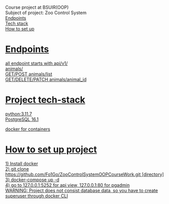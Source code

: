 Course project at BSUIR(OOP)<br />
Subject of project: Zoo Control System<br />
<a href="README.md#endpoints">Endpoints</a><br />
<a href="README.md#stack">Tech stack</a><br />
<a href="README.md#setup">How to set up<br />

<h1 id="#endpoints">Endpoints</h1>
<p>
all endpoint starts with api/v1/<br />
animals/<br />
GET/POST animals/list <br />
GET/DELETE/PATCH animals/animal_id <br />
</p>

<h1 id="#stack">Project tech-stack</h1>
<p>
python:3.11.7<br />
PostgreSQL 16.1<br />

docker for containers<br />
</p>

<h1 id="#setup">How to set up project</h1>
<p>
1) Install docker<br />
2) git clone https://github.com/Fo1Go/ZooControlSystemOOPCourseWork.git [directory]<br />
3) docker-compose up -d<br />
4) go to 127.0.0.1:5252 for api view, 127.0.0.1:80 for pgadmin<br />
WARNING: Project does not consist database data, so you have to create superuser through docker CLI<br />
</p>
